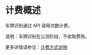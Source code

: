 # 计费概述

车牌识别通过 API 调用次数计费。

说明：车牌识别在公测阶段，不收取费用。

更多详情请参见：[计费方式说明](https://docs.jdcloud.com/cn/billing/pay-as-you-go)







     
    

